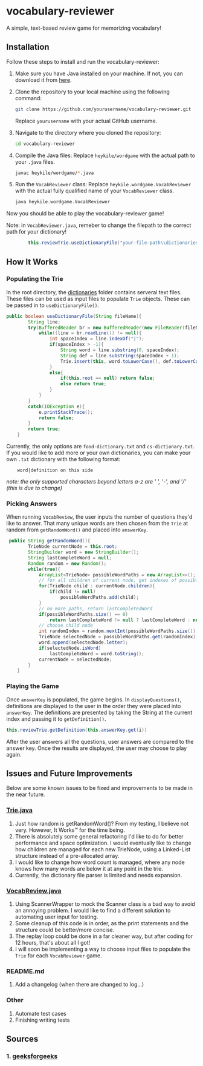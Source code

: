 # vocabulary-reviewer

A simple, text-based review game for memorizing vocabulary!

## Installation

Follow these steps to install and run the vocabulary-reviewer:

1. Make sure you have Java installed on your machine. If not, you can download it from [here](https://www.oracle.com/java/technologies/javase-jdk11-downloads.html).

2. Clone the repository to your local machine using the following command:

    ```bash
    git clone https://github.com/yourusername/vocabulary-reviewer.git
    ```

    Replace `yourusername` with your actual GitHub username.

3. Navigate to the directory where you cloned the repository:

    ```bash
    cd vocabulary-reviewer
    ```

4. Compile the Java files:
   Replace `heykile/wordgame` with the actual path to your `.java` files.

    ```bash
    javac heykile/wordgame/*.java
    ```

5. Run the `VocabReviewer` class:
   Replace `heykile.wordgame.VocabReviewer` with the actual fully qualified name of your `VocabReviewer` class.

    ```bash
    java heykile.wordgame.VocabReviewer
    ```

Now you should be able to play the vocabulary-reviewer game!

Note: in  `VocabReviewer.java`, remeber to change the filepath to the correct path for your dictionary!

```java
        this.reviewTrie.useDictionaryFile("your-file-path\\dictionaries\\cs-dictionary.txt");
```

## How It Works

### Populating the Trie

In the root directory, the [dictionaries](./dictionaries/) folder contains serveral text files. These files can be used as input files to populate `Trie` objects. These can be passed in to `useDictionaryFile()`.

```java
public boolean useDictionaryFile(String fileName){
        String line;
        try(BufferedReader br = new BufferedReader(new FileReader(fileName))){
            while((line = br.readLine()) != null){
                int spaceIndex = line.indexOf("|");
                if(spaceIndex > -1){
                    String word = line.substring(0, spaceIndex);
                    String def = line.substring(spaceIndex + 1);
                    Trie.insert(this, word.toLowerCase(), def.toLowerCase());
                }
                else{
                    if(this.root == null) return false;
                    else return true;
                }
            }
        }
        catch(IOException e){
            e.printStackTrace();
            return false;
        }
        return true;
    }
```

Currently, the only options are `food-dictionary.txt` and `cs-dictionary.txt`. If you would like to add more or your own dictionaries, you can make your own `.txt` dictionary with the following format:

```plaintext
    word|definition on this side
```

*note: the only supported characters beyond letters a-z are ' ', '-', and '/' (this is due to change)*

### Picking Answers

When running `VocabReview`, the user inputs the number of questions they'd like to answer. That many unique words are then chosen from the `Trie` at random from `getRandomWord()` and placed into `answerKey`.

```java
 public String getRandomWord(){
        TrieNode currentNode = this.root;
        StringBuilder word = new StringBuilder();
        String lastCompleteWord = null;
        Random random = new Random();
        while(true){
            ArrayList<TrieNode> possibleWordPaths = new ArrayList<>();
            // for all children of current node, get indexes of possible paths
            for(TrieNode child : currentNode.children){
                if(child != null)
                    possibleWordPaths.add(child);
            }
            // no more paths, return lastCompletedWord
            if(possibleWordPaths.size() == 0) 
                return lastCompleteWord != null ? lastCompleteWord : null;
            // choose child node
            int randomIndex = random.nextInt(possibleWordPaths.size());
            TrieNode selectedNode = possibleWordPaths.get(randomIndex);
            word.append(selectedNode.letter);
            if(selectedNode.isWord)
                lastCompleteWord = word.toString();
            currentNode = selectedNode;
        }
    }
```

### Playing the Game

Once `answerKey` is populated, the game begins. In `displayQuestions()`, definitions are displayed to the user in the order they were placed into `answerKey`. The definitions are presented by taking the String at the current index and passing it to `getDefinition()`.

```java
this.reviewTrie.getDefinition(this.answerKey.get(i))
```

After the user answers all the questions, user answers are compared to the answer key. Once the results are displayed, the user may choose to play again.

## Issues and Future Improvements

Below are some known issues to be fixed and improvements to be made in the near future.

### [Trie.java](./src/main/java/heykile/wordgame/Trie.java)

   1. Just how random is getRandomWord()? From my testing, I believe not very. However, It Works&trade;  for the time being.
   2. There is absolutely some general refactoring I'd like to do for better performance and space optimization. I would eventually like to change how children are managed for each new TrieNode, using a Linked-List structure instead of a pre-allocated array.
   3. I would like to change how word count is managed, where any node knows how many words are below it at any point in the trie.
   4. Currently, the dictionary file parser is limited and needs expansion.

### [VocabReview.java](./src/main/java/heykile/wordgame/VocabReviewer.java)

   1. Using ScannerWrapper to mock the Scanner class is a bad way to avoid an annoying problem. I would like to find a different solution to automating user input for testing.
   2. Some cleanup of this code is in order, as the print statements and the structure could be better/more concise.
   3. The replay loop could be done in a far cleaner way, but after coding for 12 hours, that's about all I got!
   4. I will soon be implementing a way to choose input files to populate the `Trie` for each `VocabReviewer` game.

### README.md

   1. Add a changelog (when there are changed to log...)

### Other

   1. Automate test cases
   2. Finishing writing tests

## Sources

### 1. [geeksforgeeks](https://www.geeksforgeeks.org/introduction-to-trie-data-structure-and-algorithm-tutorials/)
